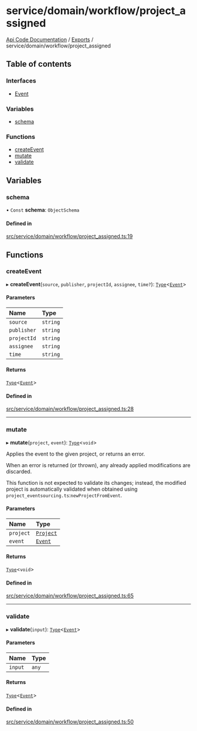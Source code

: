 # service/domain/workflow/project\_assigned
 
[Api Code Documentation](../README.md) / [Exports](../modules.md) / service/domain/workflow/project\_assigned

## Table of contents

### Interfaces

- [Event](../interfaces/service_domain_workflow_project_assigned.Event.md)

### Variables

- [schema](service_domain_workflow_project_assigned.md#schema)

### Functions

- [createEvent](service_domain_workflow_project_assigned.md#createevent)
- [mutate](service_domain_workflow_project_assigned.md#mutate)
- [validate](service_domain_workflow_project_assigned.md#validate)

## Variables

### schema

• `Const` **schema**: `ObjectSchema`

#### Defined in

[src/service/domain/workflow/project_assigned.ts:19](https://github.com/openkfw/TruBudget/blob/f6ee764/api/src/service/domain/workflow/project_assigned.ts#L19)

## Functions

### createEvent

▸ **createEvent**(`source`, `publisher`, `projectId`, `assignee`, `time?`): [`Type`](result.md#type)<[`Event`](../interfaces/service_domain_workflow_project_assigned.Event.md)\>

#### Parameters

| Name | Type |
| :------ | :------ |
| `source` | `string` |
| `publisher` | `string` |
| `projectId` | `string` |
| `assignee` | `string` |
| `time` | `string` |

#### Returns

[`Type`](result.md#type)<[`Event`](../interfaces/service_domain_workflow_project_assigned.Event.md)\>

#### Defined in

[src/service/domain/workflow/project_assigned.ts:28](https://github.com/openkfw/TruBudget/blob/f6ee764/api/src/service/domain/workflow/project_assigned.ts#L28)

___

### mutate

▸ **mutate**(`project`, `event`): [`Type`](result.md#type)<`void`\>

Applies the event to the given project, or returns an error.

When an error is returned (or thrown), any already applied modifications are
discarded.

This function is not expected to validate its changes; instead, the modified project
is automatically validated when obtained using
`project_eventsourcing.ts`:`newProjectFromEvent`.

#### Parameters

| Name | Type |
| :------ | :------ |
| `project` | [`Project`](../interfaces/service_domain_workflow_project.Project.md) |
| `event` | [`Event`](../interfaces/service_domain_workflow_project_assigned.Event.md) |

#### Returns

[`Type`](result.md#type)<`void`\>

#### Defined in

[src/service/domain/workflow/project_assigned.ts:65](https://github.com/openkfw/TruBudget/blob/f6ee764/api/src/service/domain/workflow/project_assigned.ts#L65)

___

### validate

▸ **validate**(`input`): [`Type`](result.md#type)<[`Event`](../interfaces/service_domain_workflow_project_assigned.Event.md)\>

#### Parameters

| Name | Type |
| :------ | :------ |
| `input` | `any` |

#### Returns

[`Type`](result.md#type)<[`Event`](../interfaces/service_domain_workflow_project_assigned.Event.md)\>

#### Defined in

[src/service/domain/workflow/project_assigned.ts:50](https://github.com/openkfw/TruBudget/blob/f6ee764/api/src/service/domain/workflow/project_assigned.ts#L50)
